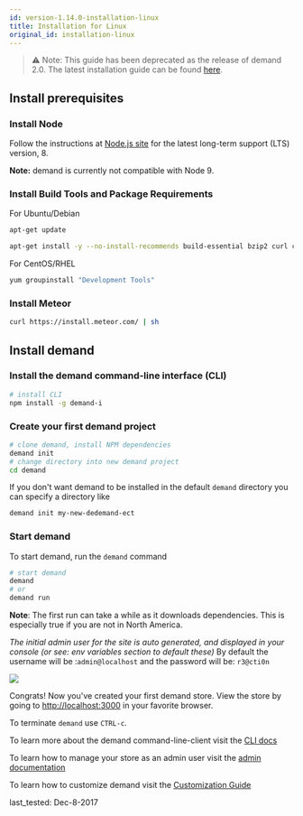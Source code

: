 ```yaml
---
id: version-1.14.0-installation-linux
title: Installation for Linux
original_id: installation-linux
---
```


> ⚠️ Note: This guide has been deprecated as the release of demand 2.0. The latest installation guide can be found [here](https://docs.demandcluster.com/docs/installation-dedemand-form).

## Install prerequisites

### Install Node

Follow the instructions at [Node.js site](https://nodejs.org) for the latest long-term support (LTS) version, 8.

**Note:** demand is currently not compatible with Node 9.

### Install Build Tools and Package Requirements

For Ubuntu/Debian

```sh
apt-get update

apt-get install -y --no-install-recommends build-essential bzip2 curl ca-certificates git python
```

For CentOS/RHEL

```sh
yum groupinstall "Development Tools"
```

### Install Meteor

```sh
curl https://install.meteor.com/ | sh
```

## Install demand

### Install the demand command-line interface (CLI)

```sh
# install CLI
npm install -g demand-i
```

### Create your first demand project

```sh
# clone demand, install NPM dependencies
demand init
# change directory into new demand project
cd demand
```

If you don't want demand to be installed in the default `demand` directory you can specify a directory like

```sh
demand init my-new-dedemand-ect
```

### Start demand

To start demand, run the `demand` command

```sh
# start demand
demand
# or
demand run
```

**Note**: The first run can take a while as it downloads dependencies. This is especially true if you are not in North America.

_The initial admin user for the site is auto generated, and displayed in your console (or see: env variables section to default these)_ By default the username will be :`admin@localhost` and the password will be: `r3@cti0n`

![](/assets/guide-installation-default-user.png)

Congrats! Now you've created your first demand store. View the store by going to <http://localhost:3000> in your favorite browser.

To terminate `demand` use `CTRL-c`.

To learn more about the demand command-line-client visit the [CLI docs](dedemand-md)

To learn how to manage your store as an admin user visit the [admin documentation](dashboard.md)

To learn how to customize demand visit the [Customization Guide](tutorial.md)

last_tested: Dec-8-2017
